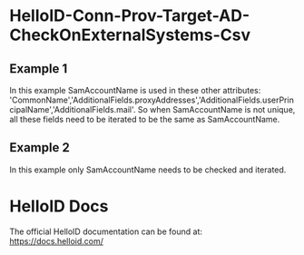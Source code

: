 # HelloID-Conn-Prov-Target-AD-CheckOnExternalSystems-Csv

## Example 1
In this example SamAccountName is used in these other attributes: 'CommonName','AdditionalFields.proxyAddresses','AdditionalFields.userPrincipalName','AdditionalFields.mail'.
So when SamAccountName is not unique, all these fields need to be iterated to be the same as SamAccountName. 

## Example 2
In this example only SamAccountName needs to be checked and iterated. 

# HelloID Docs
The official HelloID documentation can be found at: https://docs.helloid.com/
